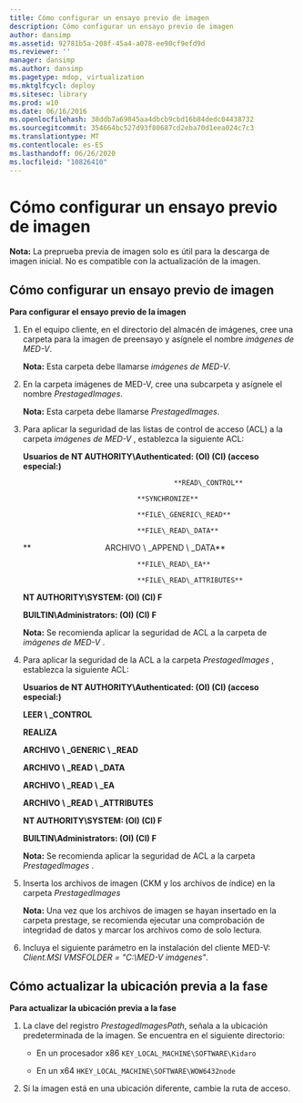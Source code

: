 ```yaml
---
title: Cómo configurar un ensayo previo de imagen
description: Cómo configurar un ensayo previo de imagen
author: dansimp
ms.assetid: 92781b5a-208f-45a4-a078-ee90cf9efd9d
ms.reviewer: ''
manager: dansimp
ms.author: dansimp
ms.pagetype: mdop, virtualization
ms.mktglfcycl: deploy
ms.sitesec: library
ms.prod: w10
ms.date: 06/16/2016
ms.openlocfilehash: 38ddb7a69845aa4dbcb9cbd16b84dedc04438732
ms.sourcegitcommit: 354664bc527d93f80687cd2eba70d1eea024c7c3
ms.translationtype: MT
ms.contentlocale: es-ES
ms.lasthandoff: 06/26/2020
ms.locfileid: "10826410"
---
```

# Cómo configurar un ensayo previo de imagen


**Nota:**  La preprueba previa de imagen solo es útil para la descarga de imagen inicial. No es compatible con la actualización de la imagen.

 

## Cómo configurar un ensayo previo de imagen


**Para configurar el ensayo previo de la imagen**

1.  En el equipo cliente, en el directorio del almacén de imágenes, cree una carpeta para la imagen de preensayo y asígnele el nombre *imágenes de MED-V*.

    **Nota:**  Esta carpeta debe llamarse *imágenes de MED-V*.

     

2.  En la carpeta imágenes de MED-V, cree una subcarpeta y asígnele el nombre *PrestagedImages*.

    **Nota:**  Esta carpeta debe llamarse *PrestagedImages*.

     

3.  Para aplicar la seguridad de las listas de control de acceso (ACL) a la carpeta *imágenes de MED-V* , establezca la siguiente ACL:

    **Usuarios de NT AUTHORITY\\Authenticated: (OI) (CI) (acceso especial:)**

                                             **READ\_CONTROL**

                                    **SYNCHRONIZE**

                                    **FILE\_GENERIC\_READ**

                                    **FILE\_READ\_DATA**

    **                                 ARCHIVO \ _APPEND \ _DATA**

                                    **FILE\_READ\_EA**

                                    **FILE\_READ\_ATTRIBUTES**

    **NT AUTHORITY\\SYSTEM: (OI) (CI) F**

    **BUILTIN\\Administrators: (OI) (CI) F**

    **Nota:**  Se recomienda aplicar la seguridad de ACL a la carpeta de *imágenes de MED-V* .

     

4.  Para aplicar la seguridad de la ACL a la carpeta *PrestagedImages* , establezca la siguiente ACL:

    **Usuarios de NT AUTHORITY\\Authenticated: (OI) (CI) (acceso especial:)**

    **LEER \ _CONTROL**

    **REALIZA**

    **ARCHIVO \ _GENERIC \ _READ**

    **ARCHIVO \ _READ \ _DATA**

    **ARCHIVO \ _READ \ _EA**

    **ARCHIVO \ _READ \ _ATTRIBUTES**

    **NT AUTHORITY\\SYSTEM: (OI) (CI) F**

    **BUILTIN\\Administrators: (OI) (CI) F**

    **Nota:**  Se recomienda aplicar la seguridad de ACL a la carpeta *PrestagedImages* .

     

5.  Inserta los archivos de imagen (CKM y los archivos de índice) en la carpeta *PrestagedImages*

    **Nota:**  Una vez que los archivos de imagen se hayan insertado en la carpeta prestage, se recomienda ejecutar una comprobación de integridad de datos y marcar los archivos como de solo lectura.

     

6.  Incluya el siguiente parámetro en la instalación del cliente MED-V: *Client.MSI VMSFOLDER = "C:\\MED-V imágenes"*.

## Cómo actualizar la ubicación previa a la fase


**Para actualizar la ubicación previa a la fase**

1.  La clave del registro *PrestagedImagesPath*, señala a la ubicación predeterminada de la imagen. Se encuentra en el siguiente directorio:

    -   En un procesador x86 `KEY_LOCAL_MACHINE\SOFTWARE\Kidaro`

    -   En un x64 `HKEY_LOCAL_MACHINE\SOFTWARE\WOW6432node`

2.  Si la imagen está en una ubicación diferente, cambie la ruta de acceso.

 

 






